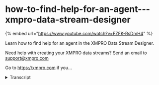 # how-to-find-help-for-an-agent---xmpro-data-stream-designer
{% embed url="https://www.youtube.com/watch?v=FZFK-RsDmH4" %}



Learn how to find help for an agent in the XMPRO Data Stream Designer. 

Need help with creating your XMPRO data streams? Send an email to support@xmpro.com 

Go to https://xmpro.com if you...
<details>
<summary>Transcript</summary>Learn how to find help for an agent in the XMPRO Data Stream Designer. 

Need help with creating your XMPRO data streams? Send an email to support@xmpro.com 

Go to https://xmpro.com if you...
welcome to another training video from

Exim Pro today we will be looking at how

to find help for an agent I have a

sequel listener agent here and I am

unsure how to use this agent how I would

go about finding help documentation for

the agent would be to click on it and

then click on the help button that

appears which will bring up some helpful

documentation about this agent each

agent has its own help page so if you

click on another agent and then click on

the Help button it will open its own

documentation there and this is how you

find out for an agent
</details>